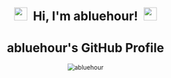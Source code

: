 <h1 align="center">
  <img src="https://media.giphy.com/media/hvRJCLFzcasrR4ia7z/giphy.gif" width="30px"/>
  &nbsp;Hi, I'm abluehour!&nbsp;
  <img src="https://media.giphy.com/media/hvRJCLFzcasrR4ia7z/giphy.gif" width="30px"/>
</h1>
<h1 align="center"> abluehour's GitHub Profile </h1>
<p align="center">
  <img src="https://komarev.com/ghpvc/?username=abluehour&color=blue&style=flat-square" alt="abluehour"/>
</p>
